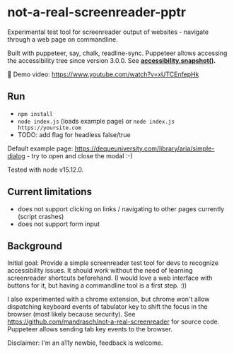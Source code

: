 # not-a-real-screenreader-pptr

Experimental test tool for screenreader output of websites - navigate through a web page on commandline. 

Built with puppeteer, say, chalk, readline-sync. Puppeteer allows accessing the accessibility tree since version 3.0.0. See **[accessibility.snapshot()](https://pptr.dev/#?product=Puppeteer&version=v9.1.1&show=api-class-accessibility).**

🎥 Demo video: https://www.youtube.com/watch?v=xUTCEnfepHk

## Run

- `npm install`
- `node index.js` (loads example page) or `node index.js https://yoursite.com`
- TODO: add flag for headless false/true

Default example page: https://dequeuniversity.com/library/aria/simple-dialog - try to open and close the modal :-)

Tested with node v15.12.0.

## Current limitations

- does not support clicking on links / navigating to other pages currently (script crashes)
- does not support form input

## Background

Initial goal: Provide a simple screenreader test tool for devs to recognize accessibility issues. It should work without the need of learning screenreader shortcuts beforehand. (I would love a web interface with buttons for it, but having a commandline tool is a first step. :))

I also experimented with a chrome extension, but chrome won't allow dispatching keyboard events of tabulator key to shift the focus in the browser (most likely because security). See https://github.com/mandrasch/not-a-real-screenreader for source code. Puppeteer allows sending tab key events to the browser.

Disclaimer: I'm an a11y newbie, feedback is welcome. 
